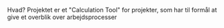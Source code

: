 Hvad?
Projektet er et "Calculation Tool" for projekter, som har til formål at give et overblik over arbejdsprocesser
